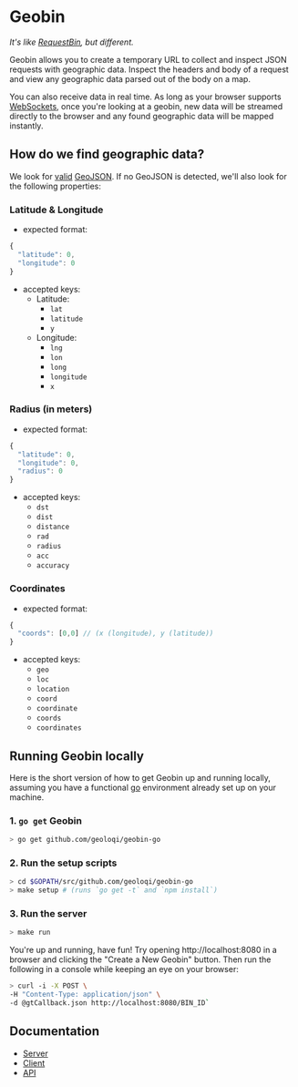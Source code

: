 # Geobin

_It's like [RequestBin], but different._

Geobin allows you to create a temporary URL to collect and inspect JSON requests with geographic data. Inspect the headers and body of a request and view any geographic data parsed out of the body on a map.

You can also receive data in real time. As long as your browser supports [WebSockets], once you're looking at a geobin, new data will be streamed directly to the browser and any found geographic data will be mapped instantly.

## How do we find geographic data?

We look for [valid](http://geojsonlint.com) [GeoJSON]. If no GeoJSON is detected, we'll also look for the following properties:

### Latitude & Longitude

* expected format:

```javascript
{
  "latitude": 0,
  "longitude": 0
}
```

* accepted keys:
  * Latitude:
    * `lat`
    * `latitude`
    * `y`
  * Longitude:
    * `lng`
    * `lon`
    * `long`
    * `longitude`
    * `x`


### Radius (in meters)

* expected format:

```javascript
{
  "latitude": 0,
  "longitude": 0,
  "radius": 0
}
```

* accepted keys:
  * `dst`
  * `dist`
  * `distance`
  * `rad`
  * `radius`
  * `acc`
  * `accuracy`

### Coordinates

* expected format:

```javascript
{
  "coords": [0,0] // (x (longitude), y (latitude))
}
```

* accepted keys:
  * `geo`
  * `loc`
  * `location`
  * `coord`
  * `coordinate`
  * `coords`
  * `coordinates`

## Running Geobin locally

Here is the short version of how to get Geobin up and running locally, assuming you have a functional [go] environment already set up on your machine.

### 1. `go get` Geobin

```bash
> go get github.com/geoloqi/geobin-go
```

### 2. Run the setup scripts

```bash
> cd $GOPATH/src/github.com/geoloqi/geobin-go
> make setup # (runs `go get -t` and `npm install`)
```

### 3. Run the server

```bash
> make run
```

You're up and running, have fun! Try opening http://localhost:8080 in a browser and clicking the "Create a New Geobin" button. Then run the following in a console while keeping an eye on your browser:

```bash
> curl -i -X POST \
-H "Content-Type: application/json" \
-d @gtCallback.json http://localhost:8080/BIN_ID`
```

## Documentation

* [Server]
* [Client]
* [API]

[GeoJSON]: http://geojson.org/geojson-spec.html
[WebSockets]: http://caniuse.com/websockets
[RequestBin]: http://requestb.in
[go]: http://golang.org
[Server]: doc/server.md
[Client]: doc/client.md
[API]: doc/api.md
